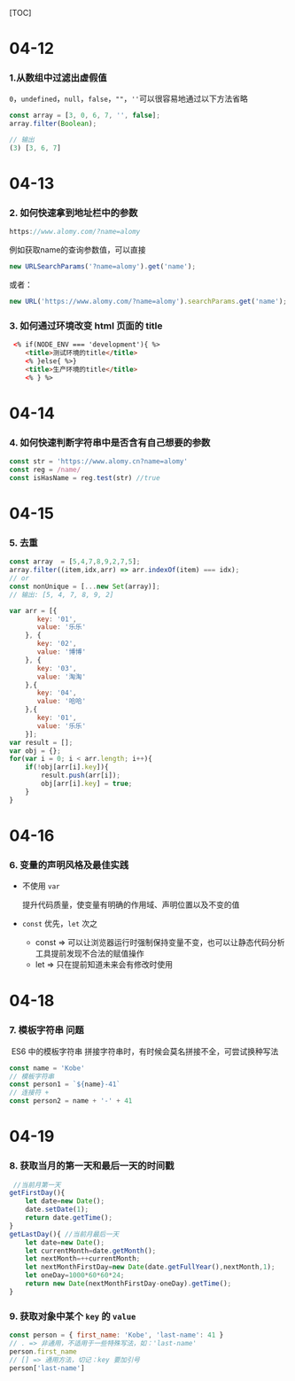 [TOC]

# 04-12

### 1.从数组中过滤出虚假值

`0`，`undefined`，`null`，`false`，`""`，`''`可以很容易地通过以下方法省略

```js
const array = [3, 0, 6, 7, '', false];
array.filter(Boolean);

// 输出
(3) [3, 6, 7]
```



# 04-13

### 2. 如何快速拿到地址栏中的参数 

```js
https://www.alomy.com/?name=alomy
```

例如获取name的查询参数值，可以直接

```js
new URLSearchParams('?name=alomy').get('name');
```

或者：

```js
new URL('https://www.alomy.com/?name=alomy').searchParams.get('name');
```

### 3. 如何通过环境改变 html 页面的 title

```html
 <% if(NODE_ENV === 'development'){ %>
    <title>测试环境的title</title>
    <% }else{ %>}
    <title>生产环境的title</title>
    <% } %>
```



# 04-14

### 4. 如何快速判断字符串中是否含有自己想要的参数

```js
const str = 'https://www.alomy.cn?name=alomy'
const reg = /name/
const isHasName = reg.test(str) //true

```



# 04-15

### 5. 去重

```js
const array  = [5,4,7,8,9,2,7,5];
array.filter((item,idx,arr) => arr.indexOf(item) === idx);
// or
const nonUnique = [...new Set(array)];
// 输出: [5, 4, 7, 8, 9, 2]

var arr = [{
       key: '01',
       value: '乐乐'
    }, {
       key: '02',
       value: '博博'
    }, {
       key: '03',
       value: '淘淘'
    },{
       key: '04',
       value: '哈哈'
    },{
       key: '01',
       value: '乐乐'
    }];
var result = [];
var obj = {};
for(var i = 0; i < arr.length; i++){
	if(!obj[arr[i].key]){
		result.push(arr[i]);
		obj[arr[i].key] = true;
	}
}

```



# 04-16

### 6. 变量的声明风格及最佳实践

* 不使用 `var`

  提升代码质量，使变量有明确的作用域、声明位置以及不变的值

* `const` 优先，`let` 次之

  * const => 可以让浏览器运行时强制保持变量不变，也可以让静态代码分析工具提前发现不合法的赋值操作
  * let => 只在提前知道未来会有修改时使用



# 04-18

### 7. 模板字符串 问题

​	ES6 中的模板字符串 拼接字符串时，有时候会莫名拼接不全，可尝试换种写法

```js
const name = 'Kobe'
// 模板字符串
const person1 = `${name}-41`
// 连接符 +
const person2 = name + '-' + 41
```



# 04-19

### 8. 获取当月的第一天和最后一天的时间戳

```js
 //当前月第一天
getFirstDay(){ 
    let date=new Date();
    date.setDate(1);
    return date.getTime();
}
getLastDay(){ //当前月最后一天
    let date=new Date();
    let currentMonth=date.getMonth();
    let nextMonth=++currentMonth;
    let nextMonthFirstDay=new Date(date.getFullYear(),nextMonth,1);
    let oneDay=1000*60*60*24;
    return new Date(nextMonthFirstDay-oneDay).getTime();
}
```

### 9. 获取对象中某个 `key` 的 `value`

```js
const person = { first_name: 'Kobe', 'last-name': 41 }
// . => 非通用，不适用于一些特殊写法，如：'last-name'
person.first_name
// [] => 通用方法，切记：key 要加引号
person['last-name']
```

